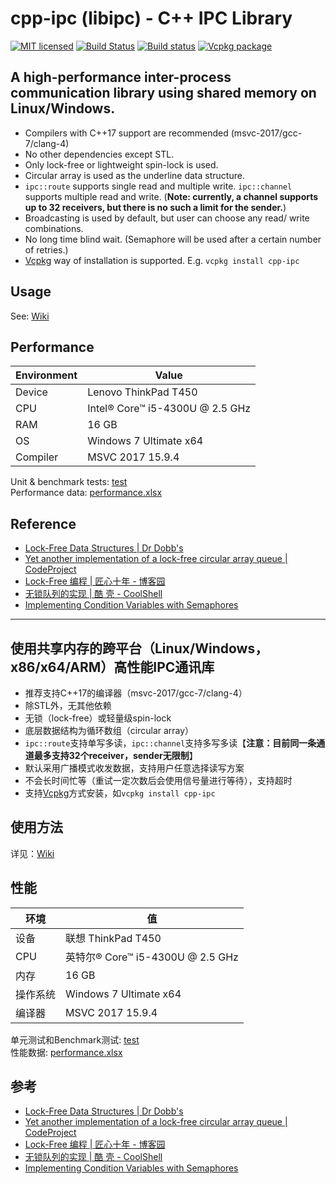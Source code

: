 # cpp-ipc (libipc) - C++ IPC Library

[![MIT licensed](https://img.shields.io/badge/license-MIT-blue.svg)](https://github.com/mutouyun/cpp-ipc/blob/master/LICENSE)
[![Build Status](https://github.com/mutouyun/cpp-ipc/actions/workflows/c-cpp.yml/badge.svg)](https://github.com/mutouyun/cpp-ipc/actions)
[![Build status](https://ci.appveyor.com/api/projects/status/github/mutouyun/cpp-ipc?branch=master&svg=true)](https://ci.appveyor.com/project/mutouyun/cpp-ipc)
[![Vcpkg package](https://img.shields.io/badge/Vcpkg-package-blueviolet)](https://github.com/microsoft/vcpkg/tree/master/ports/cpp-ipc)

## A high-performance inter-process communication library using shared memory on Linux/Windows.

 * Compilers with C++17 support are recommended (msvc-2017/gcc-7/clang-4)
 * No other dependencies except STL.
 * Only lock-free or lightweight spin-lock is used.
 * Circular array is used as the underline data structure.
 * `ipc::route` supports single read and multiple write. `ipc::channel` supports multiple read and write. (**Note: currently, a channel supports up to 32 receivers, but there is no such a limit for the sender.**) 
 * Broadcasting is used by default, but user can choose any read/ write combinations.
 * No long time blind wait. (Semaphore will be used after a certain number of retries.) 
 * [Vcpkg](https://github.com/microsoft/vcpkg/blob/master/README.md) way of installation is supported. E.g. `vcpkg install cpp-ipc`

## Usage

See: [Wiki](https://github.com/mutouyun/cpp-ipc/wiki)

## Performance

 Environment | Value
 ------ | ------
 Device | Lenovo ThinkPad T450
 CPU | Intel® Core™ i5-4300U @ 2.5 GHz
 RAM | 16 GB
 OS | Windows 7 Ultimate x64
 Compiler | MSVC 2017 15.9.4

Unit & benchmark tests: [test](test)  
Performance data: [performance.xlsx](performance.xlsx)

## Reference

 * [Lock-Free Data Structures | Dr Dobb's](http://www.drdobbs.com/lock-free-data-structures/184401865)
 * [Yet another implementation of a lock-free circular array queue | CodeProject](https://www.codeproject.com/Articles/153898/Yet-another-implementation-of-a-lock-free-circular)
 * [Lock-Free 编程 | 匠心十年 - 博客园](http://www.cnblogs.com/gaochundong/p/lock_free_programming.html)
 * [无锁队列的实现 | 酷 壳 - CoolShell](https://coolshell.cn/articles/8239.html)
 * [Implementing Condition Variables with Semaphores](https://www.microsoft.com/en-us/research/wp-content/uploads/2004/12/ImplementingCVs.pdf)

------


## 使用共享内存的跨平台（Linux/Windows，x86/x64/ARM）高性能IPC通讯库

 * 推荐支持C++17的编译器（msvc-2017/gcc-7/clang-4）
 * 除STL外，无其他依赖
 * 无锁（lock-free）或轻量级spin-lock
 * 底层数据结构为循环数组（circular array）
 * `ipc::route`支持单写多读，`ipc::channel`支持多写多读【**注意：目前同一条通道最多支持32个receiver，sender无限制**】
 * 默认采用广播模式收发数据，支持用户任意选择读写方案
 * 不会长时间忙等（重试一定次数后会使用信号量进行等待），支持超时
 * 支持[Vcpkg](https://github.com/microsoft/vcpkg/blob/master/README_zh_CN.md)方式安装，如`vcpkg install cpp-ipc`

## 使用方法

详见：[Wiki](https://github.com/mutouyun/cpp-ipc/wiki)

## 性能

| 环境     | 值                               |
| -------- | -------------------------------- |
| 设备     | 联想 ThinkPad T450               |
| CPU      | 英特尔® Core™ i5-4300U @ 2.5 GHz |
| 内存     | 16 GB                            |
| 操作系统 | Windows 7 Ultimate x64           |
| 编译器   | MSVC 2017 15.9.4                 |

单元测试和Benchmark测试: [test](test)  
性能数据: [performance.xlsx](performance.xlsx)

## 参考

 * [Lock-Free Data Structures | Dr Dobb's](http://www.drdobbs.com/lock-free-data-structures/184401865)
 * [Yet another implementation of a lock-free circular array queue | CodeProject](https://www.codeproject.com/Articles/153898/Yet-another-implementation-of-a-lock-free-circular)
 * [Lock-Free 编程 | 匠心十年 - 博客园](http://www.cnblogs.com/gaochundong/p/lock_free_programming.html)
 * [无锁队列的实现 | 酷 壳 - CoolShell](https://coolshell.cn/articles/8239.html)
 * [Implementing Condition Variables with Semaphores](https://www.microsoft.com/en-us/research/wp-content/uploads/2004/12/ImplementingCVs.pdf)
